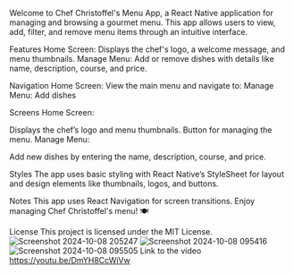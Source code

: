 Welcome to Chef Christoffel's Menu App, a React Native application for managing and browsing a gourmet menu. This app allows users to view, add, filter, and remove menu items through an intuitive interface.

Features
Home Screen: Displays the chef's logo, a welcome message, and menu thumbnails.
Manage Menu: Add or remove dishes with details like name, description, course, and price.

Navigation
Home Screen: View the main menu and navigate to:
Manage Menu: Add dishes

Screens
Home Screen:

Displays the chef’s logo and menu thumbnails.
Button for managing the menu.
Manage Menu:

Add new dishes by entering the name, description, course, and price.

Styles
The app uses basic styling with React Native’s StyleSheet for layout and design elements like thumbnails, logos, and buttons.

Notes
This app uses React Navigation for screen transitions.
Enjoy managing Chef Christoffel's menu! 🍽️

License
This project is licensed under the MIT License.
![Screenshot 2024-10-08 205247](https://github.com/user-attachments/assets/d3a79891-2565-4d77-83c7-f7cf0a29699e)
![Screenshot 2024-10-08 095416](https://github.com/user-attachments/assets/bf98a756-626d-44bb-8725-6d52965b3762)
![Screenshot 2024-10-08 095505](https://github.com/user-attachments/assets/a931c5b8-23b3-4715-b34e-c112a56015c5)
 Link to the video
 https://youtu.be/DmYH8CcWiVw
